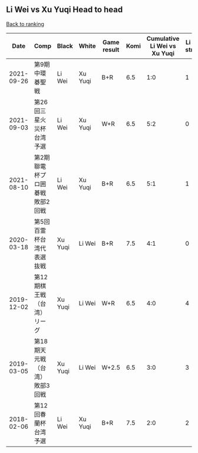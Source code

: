 ## Li Wei vs Xu Yuqi Head to head

[Back to ranking](../../index.md)




| **Date** | **Comp** | **Black** | **White** | **Game result** | **Komi** | **Cumulative Li Wei vs Xu Yuqi** | **Li Wei streak** | **Xu Yuqi streak** | 
| --- | --- | --- | --- | --- | --- | --- | --- | --- |
| 2021-09-26 | 第9期中環碁聖戦 | Li Wei | Xu Yuqi | B+R | 6.5 | 1:0 | 1 | 0 | 
| 2021-09-03 | 第26回三星火災杯台湾予選 | Li Wei | Xu Yuqi | W+R | 6.5 | 5:2 | 0 | 1 | 
| 2021-08-10 | 第2期聯電杯プロ囲碁戦敗部2回戦 | Li Wei | Xu Yuqi | B+R | 6.5 | 5:1 | 1 | 0 | 
| 2020-03-18 | 第5回百霊杯台湾代表選抜戦 | Xu Yuqi | Li Wei | B+R | 7.5 | 4:1 | 0 | 1 | 
| 2019-12-02 | 第12期棋王戦（台湾）リーグ | Xu Yuqi | Li Wei | W+R | 6.5 | 4:0 | 4 | 0 | 
| 2019-03-05 | 第18期天元戦（台湾）敗部3回戦 | Xu Yuqi | Li Wei | W+2.5 | 6.5 | 3:0 | 3 | 0 | 
| 2018-02-06 | 第12回春蘭杯台湾予選 | Li Wei | Xu Yuqi | B+R | 7.5 | 2:0 | 2 | 0 |





